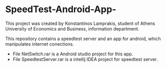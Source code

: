 # SpeedTest-Android-App-

This project was created by Konstantinos Lamprakis, student of Athens University of Economics and Business, information department.

This repository contains a speedtest server and an app for android, which manipulates internet conections.
  - File NetSwitch.rar is a Android studio project for this app.
  - File SpeedtestServer.rar is a intellij IDEA project for speedtest server. 
